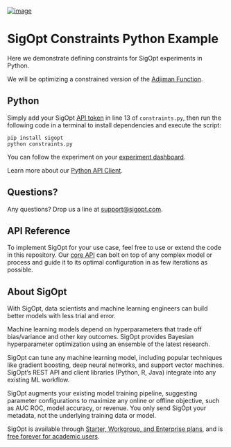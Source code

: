 [![image](https://sigopt.com/static/img/SigOpt_logo_horiz.png?raw=true)](https://sigopt.com)

# SigOpt Constraints Python Example

Here we demonstrate defining constraints for SigOpt experiments in Python.

We will be optimizing a constrained version of the [Adjiman Function](http://benchmarkfcns.xyz/benchmarkfcns/adjimanfcn.html).

## Python
Simply add your SigOpt [API token](https://sigopt.com/docs/overview/authentication) in line 13 of `constraints.py`, then run the following code in a terminal to install dependencies and execute the script:

```
pip install sigopt
python constraints.py
```

You can follow the experiment on your [experiment dashboard](https://sigopt.com/experiments).

Learn more about our [Python API Client](https://sigopt.com/docs/overview/python).

## Questions?
Any questions? Drop us a line at [support@sigopt.com](mailto:support@sigopt.com).

## API Reference
To implement SigOpt for your use case, feel free to use or extend the code in this repository. Our [core API](https://sigopt.com/docs) can bolt on top of any complex model or process and guide it to its optimal configuration in as few iterations as possible.

## About SigOpt

With SigOpt, data scientists and machine learning engineers can build better models with less trial and error.

Machine learning models depend on hyperparameters that trade off bias/variance and other key outcomes. SigOpt provides Bayesian hyperparameter optimization using an ensemble of the latest research.

SigOpt can tune any machine learning model, including popular techniques like gradient boosting, deep neural networks, and support vector machines. SigOpt’s REST API and client libraries (Python, R, Java) integrate into any existing ML workflow.

SigOpt augments your existing model training pipeline, suggesting parameter configurations to maximize any online or offline objective, such as AUC ROC, model accuracy, or revenue. You only send SigOpt your metadata, not the underlying training data or model.

SigOpt is available through [Starter, Workgroup, and Enterprise plans](https://sigopt.com/pricing), and is [free forever for academic users](https://sigopt.com/edu).
